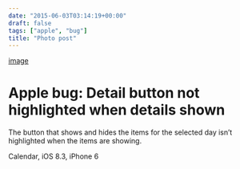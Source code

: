 ```yaml
---
date: "2015-06-03T03:14:19+00:00"
draft: false
tags: ["apple", "bug"]
title: "Photo post"
---
```

[image](/img/2015-06-03-photo-post/e9c516b9c1d884dc53a3c46cb8f2cfb823f51b65bd2dc3562f1475260d41df42.jpg)

# Apple bug: Detail button not highlighted when details shown

The button that shows and hides the items for the selected day isn’t highlighted when the items are showing.

Calendar, iOS 8.3, iPhone 6

